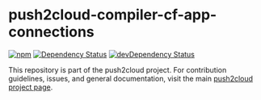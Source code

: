 # push2cloud-compiler-cf-app-connections

[![npm](https://img.shields.io/npm/v/push2cloud-compiler-cf-app-connections.svg)](https://npmjs.org/package/push2cloud-compiler-cf-app-connections)
[![Dependency Status](https://david-dm.org/push2cloud/compiler-cf-app-connections.svg)](https://david-dm.org/push2cloud/compiler-cf-app-connections)
[![devDependency Status](https://david-dm.org/push2cloud/compiler-cf-app-connections/dev-status.svg)](https://david-dm.org/push2cloud/compiler-cf-app-connections#info=devDependencies)

This repository is part of the push2cloud project. For contribution guidelines, issues, and general documentation, visit the main [push2cloud project page](https://github.com/push2cloud/push2cloud).
